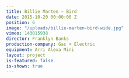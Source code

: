 ```yaml
---
title: Billie Marten — Bird
date: 2015-10-20 00:00:00 Z
position: 6
image: "/uploads/billie-marten-bird-wide.jpg"
vimeo: 143015938
director: Franklyn Banks
production-company: Gas + Electric
equipment: Arri Alexa Mini
layout: project
is-featured: false
is-shown: true
---
```


